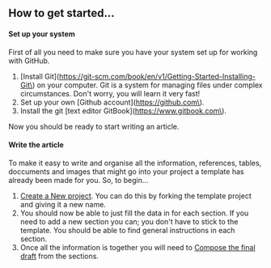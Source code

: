 ## How to get started...

#### Set up your system

First of all you need to make sure you have your system set up for working with GitHub.

1. [Install Git](https://git-scm.com/book/en/v1/Getting-Started-Installing-Git\) on your computer. Git is a system for managing files under complex circumstances. Don't worry, you will learn it very fast!
2. Set up your own [Github account](https://github.com\).
3. Install the git [text editor GitBook](https://www.gitbook.com\).

Now you should be ready to start writing an article.

#### Write the article

To make it easy to write and organise all the information, references, tables, doccuments and images that might go into your project a template has already been made for you. So, to begin...

1. [Create a New project](#). You can do this by forking the template project and giving it a new name.
2. You should now be able to just fill the data in for each section. If you need to add a new section you can; you don't have to stick to the template. You should be able to find general instructions in each section.
3. Once all the information is together you will need to [Compose the final draft](https://github.com/EngTranslate/Proyectos/blob/master/compose.md) from the sections.



